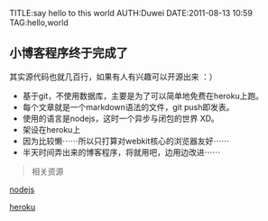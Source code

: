 TITLE:say hello to this world
AUTH:Duwei
DATE:2011-08-13 10:59
TAG:hello,world


小博客程序终于完成了
---------------------

其实源代码也就几百行，如果有人有兴趣可以开源出来 ：）


-   基于git，不使用数据库，主要是为了可以简单地免费在heroku上跑。
-	每个文章就是一个markdown语法的文件，git push即发表。
-   使用的语言是nodejs，这时一个异步与闭包的世界 XD。
-   架设在heroku上
-	因为比较懒⋯⋯所以只打算对webkit核心的浏览器友好⋯⋯
- 	半天时间弄出来的博客程序，将就用吧，边用边改进⋯⋯

> 相关资源
>
 
[nodejs](http://nodejs.org/)

[heroku](http://heroku.com/)
